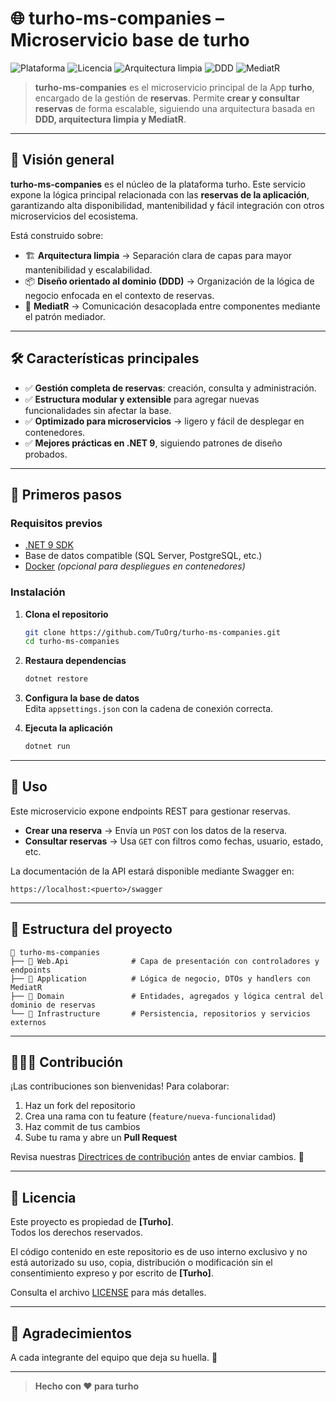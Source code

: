 # 🌐 **turho-ms-companies – Microservicio base de turho**

![Plataforma](https://img.shields.io/badge/platform-.NET%209-blueviolet)
![Licencia](https://img.shields.io/badge/license-MIT-green)
![Arquitectura limpia](https://img.shields.io/badge/architecture-clean-blue)
![DDD](https://img.shields.io/badge/pattern-DDD-orange)
![MediatR](https://img.shields.io/badge/tool-MediatR-red)

> **turho-ms-companies** es el microservicio principal de la App **turho**, encargado de la gestión de **reservas**. Permite **crear y consultar reservas** de forma escalable, siguiendo una arquitectura basada en **DDD, arquitectura limpia y MediatR**.  

---

## 🎯 **Visión general**

**turho-ms-companies** es el núcleo de la plataforma turho. Este servicio expone la lógica principal relacionada con las **reservas de la aplicación**, garantizando alta disponibilidad, mantenibilidad y fácil integración con otros microservicios del ecosistema.

Está construido sobre:

- 🏗 **Arquitectura limpia** → Separación clara de capas para mayor mantenibilidad y escalabilidad.  
- 📦 **Diseño orientado al dominio (DDD)** → Organización de la lógica de negocio enfocada en el contexto de reservas.  
- 📡 **MediatR** → Comunicación desacoplada entre componentes mediante el patrón mediador.  

---

## 🛠 **Características principales**

- ✅ **Gestión completa de reservas**: creación, consulta y administración.  
- ✅ **Estructura modular y extensible** para agregar nuevas funcionalidades sin afectar la base.  
- ✅ **Optimizado para microservicios** → ligero y fácil de desplegar en contenedores.  
- ✅ **Mejores prácticas en .NET 9**, siguiendo patrones de diseño probados.  

---

## 🚀 **Primeros pasos**

### **Requisitos previos**

- [.NET 9 SDK](https://dotnet.microsoft.com/download/dotnet/9.0)  
- Base de datos compatible (SQL Server, PostgreSQL, etc.)  
- [Docker](https://www.docker.com/products/docker-desktop) *(opcional para despliegues en contenedores)*  

### **Instalación**

1. **Clona el repositorio**  
   ```bash
   git clone https://github.com/TuOrg/turho-ms-companies.git
   cd turho-ms-companies
   ```

2. **Restaura dependencias**  
   ```bash
   dotnet restore
   ```

3. **Configura la base de datos**  
   Edita `appsettings.json` con la cadena de conexión correcta.  

4. **Ejecuta la aplicación**  
   ```bash
   dotnet run
   ```

---

## 📖 **Uso**

Este microservicio expone endpoints REST para gestionar reservas.  

- **Crear una reserva** → Envía un `POST` con los datos de la reserva.  
- **Consultar reservas** → Usa `GET` con filtros como fechas, usuario, estado, etc.  

La documentación de la API estará disponible mediante Swagger en:  
```
https://localhost:<puerto>/swagger
```

---

## 📂 **Estructura del proyecto**

```
📁 turho-ms-companies
├── 📁 Web.Api              # Capa de presentación con controladores y endpoints
├── 📁 Application          # Lógica de negocio, DTOs y handlers con MediatR
├── 📁 Domain               # Entidades, agregados y lógica central del dominio de reservas
└── 📁 Infrastructure       # Persistencia, repositorios y servicios externos
```

---

## 🧑‍🤝‍🧑 **Contribución**

¡Las contribuciones son bienvenidas! Para colaborar:  

1. Haz un fork del repositorio  
2. Crea una rama con tu feature (`feature/nueva-funcionalidad`)  
3. Haz commit de tus cambios  
4. Sube tu rama y abre un **Pull Request**  

Revisa nuestras [Directrices de contribución](CONTRIBUTING.md) antes de enviar cambios. 🙌  

---

## 📄 **Licencia**

Este proyecto es propiedad de **[Turho]**.  
Todos los derechos reservados.  

El código contenido en este repositorio es de uso interno exclusivo y no está autorizado su uso, copia, distribución o modificación sin el consentimiento expreso y por escrito de **[Turho]**.  

Consulta el archivo [LICENSE](LICENSE) para más detalles.

---

## 🌟 **Agradecimientos**

A cada integrante del equipo que deja su huella. 🙏  

---

> **Hecho con ❤️ para turho**
